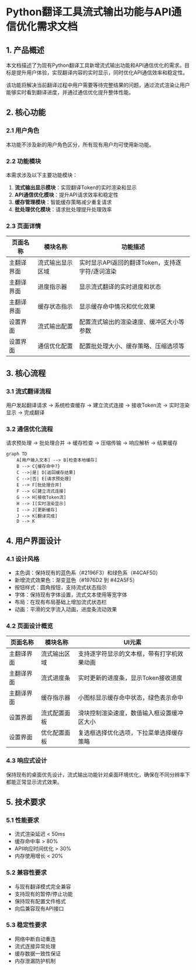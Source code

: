# Python翻译工具流式输出功能与API通信优化需求文档

## 1. 产品概述

本文档描述了为现有Python翻译工具新增流式输出功能和API通信优化的需求。目标是提升用户体验，实现翻译内容的实时显示，同时优化API通信效率和稳定性。

该功能将解决当前翻译过程中用户需要等待完整结果的问题，通过流式渲染让用户能够实时看到翻译进度，并通过通信优化提升整体性能。

## 2. 核心功能

### 2.1 用户角色

本功能不涉及新的用户角色区分，所有现有用户均可使用新功能。

### 2.2 功能模块

本需求涉及以下主要功能模块：

1. **流式输出显示模块**：实现翻译Token的实时渲染和显示
2. **API通信优化模块**：提升API请求效率和稳定性
3. **缓存管理模块**：智能缓存策略减少重复请求
4. **批处理优化模块**：请求批处理提升处理效率

### 2.3 页面详情

| 页面名称 | 模块名称 | 功能描述 |
|---------|---------|----------|
| 主翻译界面 | 流式输出显示区域 | 实时显示API返回的翻译Token，支持逐字符/逐词渲染 |
| 主翻译界面 | 进度指示器 | 显示流式翻译的实时进度和状态 |
| 主翻译界面 | 缓存状态指示 | 显示缓存命中情况和优化效果 |
| 设置界面 | 流式输出配置 | 配置流式输出的渲染速度、缓冲区大小等参数 |
| 设置界面 | 通信优化配置 | 配置批处理大小、缓存策略、压缩选项等 |

## 3. 核心流程

### 3.1 流式翻译流程

用户发起翻译请求 → 系统检查缓存 → 建立流式连接 → 接收Token流 → 实时渲染显示 → 完成翻译

### 3.2 通信优化流程

请求预处理 → 批处理合并 → 缓存检查 → 压缩传输 → 响应解析 → 结果缓存

```mermaid
graph TD
    A[用户输入文本] --> B[检查本地缓存]
    B --> C{缓存命中?}
    C -->|是| D[返回缓存结果]
    C -->|否| E[请求预处理]
    E --> F[批处理合并]
    F --> G[建立流式连接]
    G --> H[接收Token流]
    H --> I[实时渲染显示]
    I --> J[更新缓存]
    J --> K[翻译完成]
    D --> K
```

## 4. 用户界面设计

### 4.1 设计风格

- 主色调：保持现有的蓝色系（#2196F3）和绿色系（#4CAF50）
- 新增流式效果色：渐变蓝色（#1976D2 到 #42A5F5）
- 按钮样式：圆角按钮，支持流式状态指示
- 字体：保持现有字体设置，流式文本使用等宽字体
- 布局：在现有布局基础上增加流式状态栏
- 动画：平滑的文字流入动画，进度条流动效果

### 4.2 页面设计概览

| 页面名称 | 模块名称 | UI元素 |
|---------|---------|--------|
| 主翻译界面 | 流式输出区域 | 支持逐字符显示的文本框，带有打字机效果动画 |
| 主翻译界面 | 流式进度条 | 实时更新的进度条，显示Token接收进度 |
| 主翻译界面 | 缓存指示器 | 小图标显示缓存命中状态，绿色表示命中 |
| 设置界面 | 流式配置面板 | 滑块控制渲染速度，数值输入框设置缓冲区大小 |
| 设置界面 | 优化配置面板 | 复选框选择优化选项，下拉菜单选择缓存策略 |

### 4.3 响应式设计

保持现有的桌面优先设计，流式输出功能针对桌面环境优化，确保在不同分辨率下都能正常显示流式效果。

## 5. 技术要求

### 5.1 性能要求

- 流式渲染延迟 < 50ms
- 缓存命中率 > 80%
- API响应时间优化 > 30%
- 内存使用增长 < 20%

### 5.2 兼容性要求

- 与现有翻译模式完全兼容
- 支持现有的暂停/停止功能
- 保持现有配置文件格式
- 向后兼容现有API接口

### 5.3 稳定性要求

- 网络中断自动重连
- 流式连接异常处理
- 缓存数据一致性保证
- 内存泄漏防护机制